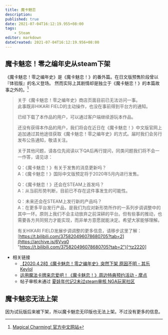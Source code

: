 ```yaml
---
title: 魔卡魅恋
description:
published: true
date: 2021-07-04T16:12:19.955+08:00
tags:
    - Steam
editor: markdown
dateCreated: 2021-07-04T16:12:19.956+08:00
---
```


## 魔卡魅恋！零之编年史从steam下架

《魔卡魅恋！零之编年史》是《魔卡魅恋！》的番外篇。在日文版预售阶段曾以『体验版』的名义登场。 然而实际上其剧情却是独立于《魔卡魅恋！》的本篇故事之外的。[^demomc]

[^demomc]: [Magical Charming! 官方中文网站](https://web.archive.org/web/20210125134138/https://hikarifield.co.jp/magicha/)

> 关于《魔卡魅恋！零之编年史》商店页面目前已无法访问一事。<br>
> 此事既非HIKARI FIELD的主动操作，也没在事前得到平台方的通知。
>
> 已经下载了本作品的用户，可以通过客户端继续游玩本作品。
>
> 还没有获得本作品的用户，我们将会在近日在《魔卡魅恋！》中文版官网上追加通过其他途径获取《魔卡魅恋！零之编年史》的方式。届时我们会另行发布公告通知，敬请关注。
>
> 关于其他问题，请各位先阅读以下QA后再行提问，同类问题我们将不会一一作答，请见谅：
>
> Q：《魔卡魅恋！》有关于发售的消息更新吗？<br>
> A：《魔卡魅恋！》国际中文版预定将于2020年5月内进行发售。
>
> Q：《魔卡魅恋！》还会在STEAM上首发吗？<br>
> A：从当前形势判断，目前已不存在这件事发生的可能性。
>
> Q：未来还会在STEAM上发行新的产品吗？<br>
> A：在更多平台发行产品，是我们为应对新形势所作的一系列步调调整中的其中一环。原则上我们不会主动放弃之前深耕的平台。但有些事的推动，也需要各方共同努力才能实现，而非单方意愿就能决定。希望大家能够理解。
>
> 有关HIKARI FIELD发展步调调整的更多信息，请移步这里了解：[https://t.bilibili.com/375820496078680705?tab=2](https://archive.is/6Vvq0 "https://t.bilibili.com/375820496078680705?tab=2")[^tz2220]

<!-- https://archive.is/6Vvq0 里的图片在 [f0ac865ba988f210ed0b27afe1bbaadb3ebc0b44.jpg@518w.webp (518×1118)](https://archive.is/bQBoU "https://i0.hdslb.com/bfs/album/f0ac865ba988f210ed0b27afe1bbaadb3ebc0b44.jpg@518w.webp") -->

[^tz2220]: [Tayutama 2-you're the only one- - 关于《魔卡魅恋！零之编年史》商店已无法访问及《魔卡魅恋！》后续发售前景的说明 - Steam News](https://web.archive.org/web/20210703095421/https://store.steampowered.com/news/app/552280/view/2220781021068150838)

+ 相关链接
    + [【2020.4.28】《魔卡魅恋！零之编年史》突然下架 原因不明 - 其乐 Keylol](https://archive.is/IkP2l "https://keylol.com/t589054-1-1")
    + [运用魔法卡牌来恋爱吧！《魔卡魅恋！》周边特典预约活动 - 摩点](https://web.archive.org/web/20210123113606/https://zhongchou.modian.com/item/70343.html)
    + 帖子审核未通过 [夏娃年代记2未过steam审核 NGA玩家社区](https://archive.is/BKTpw "ttps://ngabbs.com/read.php?tid=25568675")

## 魔卡魅恋无法上架

因为试玩版后来被下架，所以魔卡魅恋无印版也无法上架。不过没有更多的信息。
